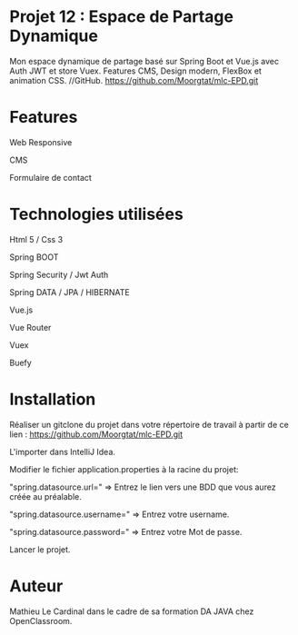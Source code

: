 # Projet 12 : Espace de Partage Dynamique
Mon espace dynamique de partage basé sur Spring Boot et Vue.js avec Auth JWT et store Vuex. Features CMS, Design modern, FlexBox et animation CSS. //GitHub. https://github.com/Moorgtat/mlc-EPD.git

# Features
Web Responsive

CMS

Formulaire de contact

# Technologies utilisées
Html 5 / Css 3

Spring BOOT

Spring Security / Jwt Auth

Spring DATA / JPA / HIBERNATE

Vue.js

Vue Router

Vuex

Buefy

# Installation
Réaliser un gitclone du projet dans votre répertoire de travail à partir de ce lien : 
https://github.com/Moorgtat/mlc-EPD.git

L'importer dans IntelliJ Idea. 

Modifier le fichier application.properties à la racine du projet: 

"spring.datasource.url=" => Entrez le lien vers une BDD que vous aurez créée au préalable. 

"spring.datasource.username=" => Entrez votre username.

"spring.datasource.password=" => Entrez votre Mot de passe.

Lancer le projet.

# Auteur
Mathieu Le Cardinal dans le cadre de sa formation DA JAVA chez OpenClassroom.
